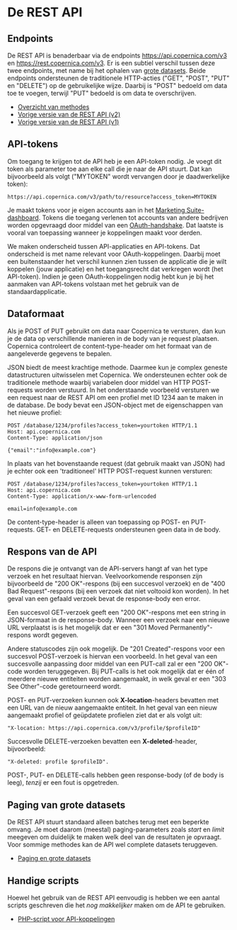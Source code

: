 # De REST API

## Endpoints

De REST API is benaderbaar via de endpoints https://api.copernica.com/v3 en 
https://rest.copernica.com/v3. Er is een subtiel verschil tussen
deze twee endpoints, met name bij het ophalen van [grote datasets](./rest-paging.md). Beide 
endpoints ondersteunen de traditionele HTTP-acties ("GET", "POST", "PUT" en 
"DELETE") op de gebruikelijke wijze. Daarbij is "POST" bedoeld om data toe te 
voegen, terwijl "PUT" bedoeld is om data te overschrijven.

* [Overzicht van methodes](./rest-methods.md)
* [Vorige versie van de REST API (v2)](../restv2/rest-api.md)
* [Vorige versie van de REST API (v1)](../restv1/rest-api.md)

## API-tokens

Om toegang te krijgen tot de API heb je een API-token nodig. Je voegt dit token als parameter toe aan elke call die je naar de API stuurt. Dat kan bijvoorbeeld als volgt ("MYTOKEN" wordt vervangen door je daadwerkelijke token):

```
https://api.copernica.com/v3/path/to/resource?access_token=MYTOKEN
```

Je maakt tokens voor je eigen accounts aan in het
[Marketing Suite-dashboard](https://ms.copernica.com/#/admin/account/access-tokens).
Tokens die toegang verlenen tot accounts van andere bedrijven worden opgevraagd
door middel van een [OAuth-handshake](./rest-oauth.md). Dat laatste is vooral van toepassing
wanneer je koppelingen maakt voor derden.

We maken onderscheid tussen API-applicaties en API-tokens. Dat onderscheid is met name relevant voor 
OAuth-koppelingen. Daarbij moet een buitenstaander het verschil kunnen zien tussen de applicatie die 
je wilt koppelen (jouw applicatie) en het toegangsrecht dat verkregen wordt (het API-token). 
Indien je geen OAuth-koppelingen nodig hebt kun je bij het aanmaken van API-tokens volstaan met het 
gebruik van de standaardapplicatie.

## Dataformaat

Als je POST of PUT gebruikt om data naar Copernica te versturen, dan kun je de data 
op verschillende manieren in de body van je request plaatsen. Copernica controleert 
de content-type-header om het formaat van de aangeleverde gegevens te bepalen.

JSON biedt de meest krachtige methode. Daarmee kun je complex geneste datastructuren uitwisselen met Copernica.
We ondersteunen echter ook de traditionele methode waarbij variabelen door middel van HTTP POST-requests worden 
verstuurd. In het onderstaande voorbeeld versturen we een request naar de REST API om een profiel met ID 1234 aan 
te maken in de database. De body bevat een JSON-object met de eigenschappen van het nieuwe profiel:

```
POST /database/1234/profiles?access_token=yourtoken HTTP/1.1
Host: api.copernica.com
Content-Type: application/json

{"email":"info@example.com"}
```

In plaats van het bovenstaande request (dat gebruik maakt van JSON) had je echter ook een 'traditioneel' HTTP POST-request kunnen versturen:

```
POST /database/1234/profiles?access_token=yourtoken HTTP/1.1
Host: api.copernica.com
Content-Type: application/x-www-form-urlencoded

email=info@example.com
```

De content-type-header is alleen van toepassing op POST- en PUT-requests. 
GET- en DELETE-requests ondersteunen geen data in de body.

## Respons van de API

De respons die je ontvangt van de API-servers hangt af van het type verzoek 
en het resultaat hiervan. Veelvoorkomende responsen zijn bijvoorbeeld de "200 OK"-respons 
(bij een succesvol verzoek) en de "400 Bad Request"-respons (bij een verzoek dat niet voltooid 
kon worden). In het geval van een gefaald verzoek bevat de response-body een error.

Een succesvol GET-verzoek geeft een "200 OK"-respons met een string in JSON-formaat 
in de response-body. Wanneer een verzoek naar een nieuwe URL verplaatst is is het
mogelijk dat er een "301 Moved Permanently"-respons wordt gegeven. 

Andere statuscodes zijn ook mogelijk. De "201 Created"-respons voor een succesvol 
POST-verzoek is hiervan een voorbeeld. In het geval van een succesvolle aanpassing door middel van een 
PUT-call zal er een "200 OK"-code worden teruggegeven. Bij PUT-calls is het ook 
mogelijk dat er één of meerdere nieuwe entiteiten worden aangemaakt, in welk 
geval er een "303 See Other"-code geretourneerd wordt. 

POST- en PUT-verzoeken kunnen ook **X-location**-headers bevatten met een URL 
van de nieuw aangemaakte entiteit. In het geval van een nieuw aangemaakt profiel 
of geüpdatete profielen ziet dat er als volgt uit: 
```
"X-location: https://api.copernica.com/v3/profile/$profileID"
```

Succesvolle DELETE-verzoeken bevatten een **X-deleted**-header, bijvoorbeeld: 
```
"X-deleted: profile $profileID".
```

POST-, PUT- en DELETE-calls hebben geen response-body (of de body is leeg), _tenzij_
er een fout is opgetreden.

## Paging van grote datasets

De REST API stuurt standaard alleen batches terug met een beperkte omvang. Je moet
daarom (meestal) paging-parameters zoals *start* en *limit* meegeven om duidelijk
te maken welk deel van de resultaten je opvraagt. Voor sommige methodes
kan de API wel complete datasets teruggeven.

* [Paging en grote datasets](./rest-paging.md)

## Handige scripts

Hoewel het gebruik van de REST API eenvoudig is hebben we een aantal scripts
geschreven die het _nog makkelijker_ maken om de API te gebruiken.

* [PHP-script voor API-koppelingen](./rest-php.md)
